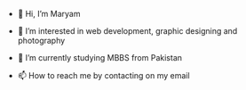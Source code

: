 - 👋 Hi, I’m Maryam
- 👀 I’m interested in web development, graphic designing and photography
- 🌱 I’m currently studying MBBS from Pakistan

- 📫 How to reach me by contacting on my email

<!---
Mimi-xx/Mimi-xx is a ✨ special ✨ repository because its `README.md` (this file) appears on your GitHub profile.
You can click the Preview link to take a look at your changes.
--->
